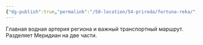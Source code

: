 ```yaml
---
{"dg-publish":true,"permalink":"/50-location/54-priroda/fortuna-reka/","tags":["локация/природа"]}
---
```


Главная водная артерия региона и важный транспортный маршрут. Разделяет Меридиан на две части. 